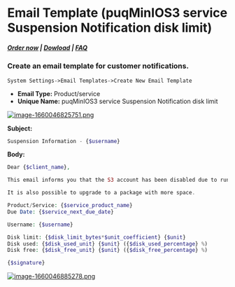 # Email Template (puqMinIOS3 service Suspension Notification disk limit)

#####  [Order now](https://puqcloud.com/index.php?rp=/store/whmcs-module-minio-s3) | [Dowload](https://download.puqcloud.com/WHMCS/servers/PUQ_WHMCS-MinIO-S3/) | [FAQ](https://faq.puqcloud.com/)

### Create an email template for customer notifications.

```
System Settings->Email Templates->Create New Email Template
```

- **Email Type:** Product/service
- **Unique Name:** puqMinIOS3 service Suspension Notification disk limit

[![image-1660046825751.png](https://doc.puq.info/uploads/images/gallery/2022-08/scaled-1680-/image-1660046825751.png)](https://doc.puq.info/uploads/images/gallery/2022-08/image-1660046825751.png)

**Subject:**

```PHP
Suspension Information - {$username}
```

**Body:**

```PHP
Dear {$client_name},

This email informs you that the S3 account has been disabled due to running out of free space.

It is also possible to upgrade to a package with more space.

Product/Service: {$service_product_name}
Due Date: {$service_next_due_date}

Username: {$username}

Disk limit: {$disk_limit_bytes*$unit_coefficient} {$unit}
Disk used: {$disk_used_unit} {$unit} ({$disk_used_percentage} %)
Disk free: {$disk_free_unit} {$unit} ({$disk_free_percentage} %)

{$signature}
```

[![image-1660046885278.png](https://doc.puq.info/uploads/images/gallery/2022-08/scaled-1680-/image-1660046885278.png)](https://doc.puq.info/uploads/images/gallery/2022-08/image-1660046885278.png)
